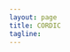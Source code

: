 ```yaml
---
layout: page
title: CORDIC
tagline:
---
```


<div data-hcww="hcwwcordic.js" id="hardcaml-framework-webapp"></div>
<script type="text/javascript" src="hcjscordic.js"></script>

